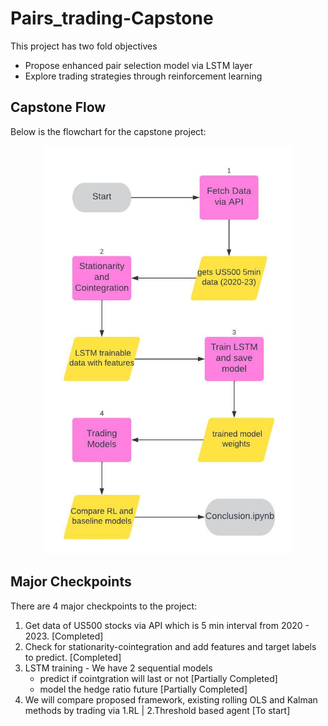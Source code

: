 # Pairs_trading-Capstone

This project has two fold objectives 
- Propose enhanced pair selection model via LSTM layer
- Explore trading strategies through reinforcement learning

## Capstone Flow
Below is the flowchart for the capstone project:
<p align="center">
  <img src="./capstone_flow.jpeg" width="400">
</p>

## Major Checkpoints
There are 4 major checkpoints to the project:
1. Get data of US500 stocks via API which is 5 min interval from 2020 - 2023. [Completed]
2. Check for stationarity-cointegration and add features and target labels to predict. [Completed]
3. LSTM training - We have 2 sequential models
   - predict if cointgration will last or not [Partially Completed]
   - model the hedge ratio future [Partially Completed]
4. We will compare proposed framework, existing rolling OLS and Kalman methods by trading via 1.RL | 2.Threshold based agent  [To start]
